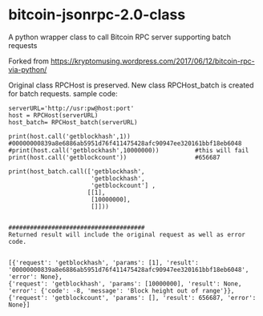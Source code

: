 # bitcoin-jsonrpc-2.0-class
A python wrapper class to call Bitcoin RPC server supporting batch requests

Forked from https://kryptomusing.wordpress.com/2017/06/12/bitcoin-rpc-via-python/

Original class RPCHost is preserved.
New class RPCHost_batch is created for batch requests.
sample code:


    serverURL='http://usr:pw@host:port'
    host = RPCHost(serverURL)
    host_batch= RPCHost_batch(serverURL)
    
    print(host.call('getblockhash',1))                  #00000000839a8e6886ab5951d76f411475428afc90947ee320161bbf18eb6048
    #print(host.call('getblockhash',10000000))          #this will fail
    print(host.call('getblockcount'))                   #656687
    
    print(host_batch.call(['getblockhash',
                           'getblockhash',
                           'getblockcount'] ,
                          [[1],
                           [10000000],
                           []]))
                           
                           
    ######################################
    Returned result will include the original request as well as error code.


    [{'request': 'getblockhash', 'params': [1], 'result': '00000000839a8e6886ab5951d76f411475428afc90947ee320161bbf18eb6048', 'error': None}, 
    {'request': 'getblockhash', 'params': [10000000], 'result': None, 'error': {'code': -8, 'message': 'Block height out of range'}}, 
    {'request': 'getblockcount', 'params': [], 'result': 656687, 'error': None}]
